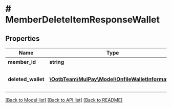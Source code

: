 # # MemberDeleteItemResponseWallet

## Properties

Name | Type | Description | Notes
------------ | ------------- | ------------- | -------------
**member_id** | **string** | 会員ID | [optional]
**deleted_wallet** | [**\OotbTeam\MulPay\Model\OnfileWalletInformation**](OnfileWalletInformation.md) | 削除されたPay払い利用承諾情報 | [optional]

[[Back to Model list]](../../README.md#models) [[Back to API list]](../../README.md#endpoints) [[Back to README]](../../README.md)
